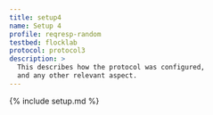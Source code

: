 ```yaml
---
title: setup4
name: Setup 4
profile: reqresp-random
testbed: flocklab
protocol: protocol3
description: >
  This describes how the protocol was configured,
  and any other relevant aspect.
---
```


{% include setup.md %}
